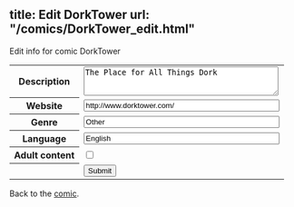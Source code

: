 title: Edit DorkTower
url: "/comics/DorkTower_edit.html"
---
Edit info for comic DorkTower

<form name="comic" action="http://gaepostmail.appspot.com/comic/" method="post">
<table class="comicinfo">
<tr>
<th>Description</th><td><textarea name="description" cols="40" rows="3">The Place for All Things Dork</textarea></td>
</tr>
<tr>
<th>Website</th><td><input type="text" name="url" value="http://www.dorktower.com/" size="40"/></td>
</tr>
<tr>
<th>Genre</th><td><input type="text" name="genre" value="Other" size="40"/></td>
</tr>
<tr>
<th>Language</th><td><input type="text" name="language" value="English" size="40"/></td>
</tr>
<tr>
<th>Adult content</th><td><input type="checkbox" name="adult" value="adult" /></td>
</tr>
<tr>
<th></th><td>
<input type="hidden" name="comic" value="DorkTower" />
<input type="submit" name="submit" value="Submit" />
</td>
</tr>
</table>
</form>

Back to the [comic](DorkTower.html).
